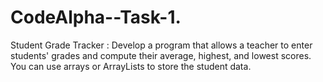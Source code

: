 # CodeAlpha--Task-1.
Student Grade Tracker : Develop a program that allows a teacher to enter students' grades and compute their average, highest, and lowest scores. You can use arrays or ArrayLists to store the student data.
